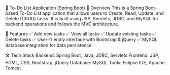 📝 To-Do List Application (Spring Boot)
📌 Overview
This is a Spring Boot-based To-Do List application that allows users to Create, Read, Update, and Delete (CRUD) tasks. It is built using JSP, Servlets, JDBC, and MySQL for backend operations and follows the MVC architecture.

🚀 Features
✅ Add new tasks
✅ View all tasks
✅ Update existing tasks
✅ Delete tasks
✅ User-friendly interface with Bootstrap & jQuery
✅ MySQL database integration for data persistence

🛠️ Tech Stack
Backend: Spring Boot, Java, JDBC, Servlets
Frontend: JSP, HTML, CSS, Bootstrap, jQuery
Database: MySQL
Tools: Eclipse IDE, Apache Tomcat
